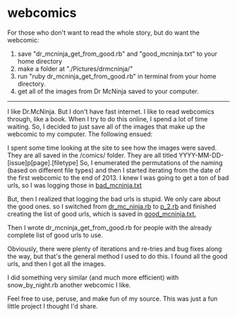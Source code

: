 webcomics
=========
For those who don't want to read the whole story, but do want the webcomic:

1. save "dr_mcninja_get_from_good.rb" and "good_mcninja.txt" to your home directory
2. make a folder at "./Pictures/drmcninja/"
3. run "ruby dr_mcninja_get_from_good.rb" in terminal from your home directory.
4. get all of the images from Dr McNinja saved to your computer.

--------------------------------------------------------------------------------------------------------------------

I like Dr.McNinja. But I don't have fast internet. I like to read webcomics through, like a book. When I try to do this online, I spend a lot of time waiting. So, I decided to just save all of the images that make up the webcomic to my computer. The following ensued:

I spent some time looking at the site to see how the images were saved.
They are all saved in the /comics/ folder.
They are all titled YYYY-MM-DD-[issue]p[page].[filetype]
So, I enumerated the permutations of the naming (based on different file types)
and then I started iterating from the date of the first webcomic to the end of 2013.
I knew I was going to get a ton of bad urls, so I was logging those in [bad_mcninja.txt](https://github.com/Tenari/webcomics/blob/master/bad_mcninja.txt)

But, then I realized that logging the bad urls is stupid. We only care about the good ones.
so I switched from [dr_mc_ninja.rb](https://github.com/Tenari/webcomics/blob/master/dr_mc_ninja.rb) to [p_2.rb](https://github.com/Tenari/webcomics/blob/master/p_2.rb) and finished creating the list of good urls, which is saved in [good_mcninja.txt.](https://github.com/Tenari/webcomics/blob/master/good_mcninja.txt)

Then I wrote 
    dr_mcninja_get_from_good.rb
for people with the already complete list of good urls to use.

Obviously, there were plenty of iterations and re-tries and bug fixes along the way, but that's the general method I used to do this. I found all the good urls, and then I got all the images.

I did something very similar (and much more efficient) with 
    snow_by_night.rb
another webcomic I like.

Feel free to use, peruse, and make fun of my source. This was just a fun little project I thought I'd share.
